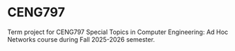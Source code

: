 # CENG797
Term project for CENG797 Special Topics in Computer Engineering: Ad Hoc Networks course during Fall 2025-2026 semester.

